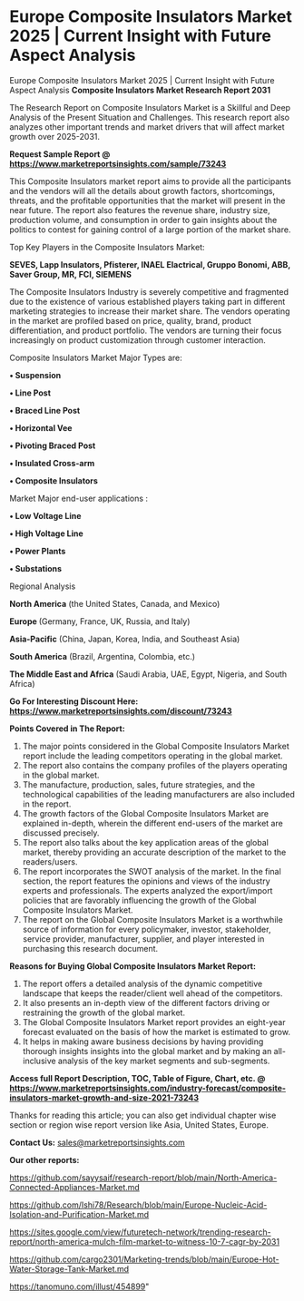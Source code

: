 # Europe Composite Insulators Market 2025 | Current Insight with Future Aspect Analysis
Europe Composite Insulators Market 2025 | Current Insight with Future Aspect Analysis
<strong>Composite Insulators Market Research Report 2031</strong>

The Research Report on Composite Insulators Market is a Skillful and Deep Analysis of the Present Situation and Challenges. This research report also analyzes other important trends and market drivers that will affect market growth over 2025-2031.

<strong>Request Sample Report @ <a href=https://www.marketreportsinsights.com/sample/73243>https://www.marketreportsinsights.com/sample/73243</a></strong>

This Composite Insulators market report aims to provide all the participants and the vendors will all the details about growth factors, shortcomings, threats, and the profitable opportunities that the market will present in the near future. The report also features the revenue share, industry size, production volume, and consumption in order to gain insights about the politics to contest for gaining control of a large portion of the market share.

Top Key Players in the Composite Insulators Market:

<strong>SEVES, Lapp Insulators, Pfisterer, INAEL Elactrical, Gruppo Bonomi, ABB, Saver Group, MR, FCI, SIEMENS</strong>

The Composite Insulators Industry is severely competitive and fragmented due to the existence of various established players taking part in different marketing strategies to increase their market share. The vendors operating in the market are profiled based on price, quality, brand, product differentiation, and product portfolio. The vendors are turning their focus increasingly on product customization through customer interaction.

Composite Insulators Market Major Types are:

<strong>• Suspension

• Line Post

• Braced Line Post

• Horizontal Vee

• Pivoting Braced Post

• Insulated Cross-arm

• Composite Insulators</strong>

Market Major end-user applications :

<strong>• Low Voltage Line

• High Voltage Line

• Power Plants

• Substations</strong>

Regional Analysis

</u><strong><b>North America</b></strong> (the United States, Canada, and Mexico)

<strong><b>Europe </b></strong>(Germany, France, UK, Russia, and Italy)

<strong><b>Asia-Pacific</b></strong> (China, Japan, Korea, India, and Southeast Asia)

<strong><b>South America</b></strong> (Brazil, Argentina, Colombia, etc.)

<strong><b>The Middle East and Africa</b></strong> (Saudi Arabia, UAE, Egypt, Nigeria, and South Africa)

<strong>Go For Interesting Discount Here: <a href=https://www.marketreportsinsights.com/discount/73243>https://www.marketreportsinsights.com/discount/73243</a></strong>

<strong>Points Covered in The Report:</strong>
<ol>
  <li>The major points considered in the Global Composite Insulators Market report include the leading competitors operating in the global market.</li>
  <li>The report also contains the company profiles of the players operating in the global market.</li>
  <li>The manufacture, production, sales, future strategies, and the technological capabilities of the leading manufacturers are also included in the report.</li>
  <li>The growth factors of the Global Composite Insulators Market are explained in-depth, wherein the different end-users of the market are discussed precisely.</li>
  <li>The report also talks about the key application areas of the global market, thereby providing an accurate description of the market to the readers/users.</li>
  <li>The report incorporates the SWOT analysis of the market. In the final section, the report features the opinions and views of the industry experts and professionals. The experts analyzed the export/import policies that are favorably influencing the growth of the Global Composite Insulators Market.</li>
  <li>The report on the Global Composite Insulators Market is a worthwhile source of information for every policymaker, investor, stakeholder, service provider, manufacturer, supplier, and player interested in purchasing this research document.</li>
</ol>
<strong>Reasons for Buying Global Composite Insulators Market Report:</strong>

<ol>
  <li>The report offers a detailed analysis of the dynamic competitive landscape that keeps the reader/client well ahead of the competitors.</li>
  <li>It also presents an in-depth view of the different factors driving or restraining the growth of the global market.</li>
  <li>The Global Composite Insulators Market report provides an eight-year forecast evaluated on the basis of how the market is estimated to grow.</li>
  <li>It helps in making aware business decisions by having providing thorough insights insights into the global market and by making an all-inclusive analysis of the key market segments and sub-segments.</li>
</ol>
<strong>Access full Report Description, TOC, Table of Figure, Chart, etc. @ <a href=https://www.marketreportsinsights.com/industry-forecast/composite-insulators-market-growth-and-size-2021-73243>https://www.marketreportsinsights.com/industry-forecast/composite-insulators-market-growth-and-size-2021-73243</a></strong>


Thanks for reading this article; you can also get individual chapter wise section or region wise report version like Asia, United States, Europe.

<strong>Contact Us:</strong>
sales@marketreportsinsights.com

<strong>Our other reports:</strong>

<a href=https://github.com/sayysaif/research-report/blob/main/North-America-Connected-Appliances-Market.md>https://github.com/sayysaif/research-report/blob/main/North-America-Connected-Appliances-Market.md</a>

<a href=https://github.com/Ishi78/Research/blob/main/Europe-Nucleic-Acid-Isolation-and-Purification-Market.md>https://github.com/Ishi78/Research/blob/main/Europe-Nucleic-Acid-Isolation-and-Purification-Market.md</a>

<a href=https://sites.google.com/view/futuretech-network/trending-research-report/north-america-mulch-film-market-to-witness-10-7-cagr-by-2031>https://sites.google.com/view/futuretech-network/trending-research-report/north-america-mulch-film-market-to-witness-10-7-cagr-by-2031</a>

<a href=https://github.com/cargo2301/Marketing-trends/blob/main/Europe-Hot-Water-Storage-Tank-Market.md>https://github.com/cargo2301/Marketing-trends/blob/main/Europe-Hot-Water-Storage-Tank-Market.md</a>

<a href=https://tanomuno.com/illust/454899>https://tanomuno.com/illust/454899</a>"
